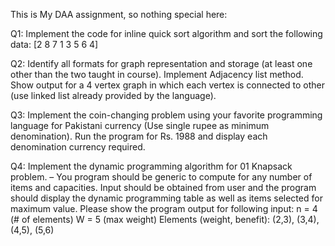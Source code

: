 This is My DAA assignment, so nothing special here:

Q1: Implement the code for inline quick sort algorithm and sort the following data:
[2 8 7 1 3 5 6 4]

Q2: Identify all formats for graph representation and storage (at least one other than the two taught in
course). Implement Adjacency list method. Show output for a 4 vertex graph in which each vertex is
connected to other (use linked list already provided by the language).

Q3: Implement the coin-changing problem using your favorite programming language for Pakistani
currency (Use single rupee as minimum denomination). Run the program for Rs. 1988 and display
each denomination currency required.

Q4: Implement the dynamic programming algorithm for 01 Knapsack problem. – You program
should be generic to compute for any number of items and capacities. Input should be obtained from
user and the program should display the dynamic programming table as well as items selected for
maximum value. Please show the program output for following input:
n = 4 (# of elements)
W = 5 (max weight)
Elements (weight, benefit):
(2,3), (3,4), (4,5), (5,6)
